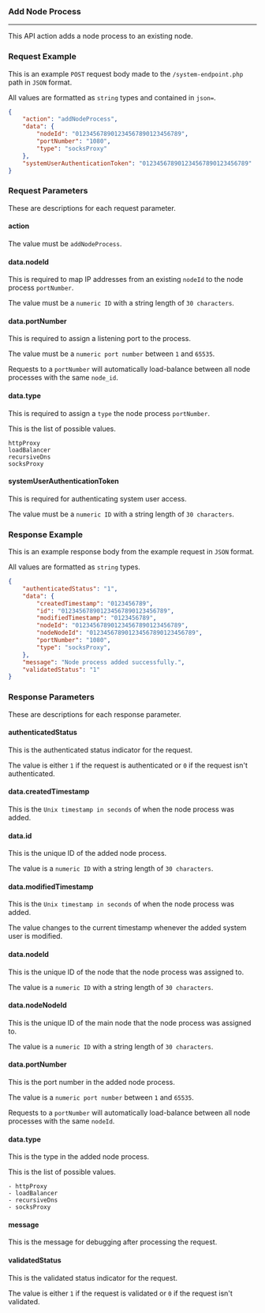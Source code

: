 <br>

### Add Node Process
---

This API action adds a node process to an existing node.

### Request Example

This is an example `POST` request body made to the `/system-endpoint.php` path in `JSON` format.

All values are formatted as `string` types and contained in `json=`.

```json
{
    "action": "addNodeProcess",
    "data": {
        "nodeId": "012345678901234567890123456789",
        "portNumber": "1080",
        "type": "socksProxy"
    },
    "systemUserAuthenticationToken": "012345678901234567890123456789"
}
```

### Request Parameters

These are descriptions for each request parameter.

#### action

The value must be `addNodeProcess`.

#### data.nodeId

This is required to map IP addresses from an existing `nodeId` to the node process `portNumber`.

The value must be a `numeric ID` with a string length of `30 characters`.

#### data.portNumber

This is required to assign a listening port to the process.

The value must be a `numeric port number` between `1` and `65535`.

Requests to a `portNumber` will automatically load-balance between all node processes with the same `node_id`.

#### data.type

This is required to assign a `type` the node process `portNumber`.

This is the list of possible values.

```
httpProxy
loadBalancer
recursiveDns
socksProxy
```

#### systemUserAuthenticationToken

This is required for authenticating system user access.

The value must be a `numeric ID` with a string length of `30 characters`.

### Response Example

This is an example response body from the example request in `JSON` format.

All values are formatted as `string` types.

```json
{
    "authenticatedStatus": "1",
    "data": {
        "createdTimestamp": "0123456789",
        "id": "012345678901234567890123456789",
        "modifiedTimestamp": "0123456789",
        "nodeId": "012345678901234567890123456789",
        "nodeNodeId": "012345678901234567890123456789",
        "portNumber": "1080",
        "type": "socksProxy",
    },
    "message": "Node process added successfully.",
    "validatedStatus": "1"
}
```

### Response Parameters

These are descriptions for each response parameter.

#### authenticatedStatus

This is the authenticated status indicator for the request.

The value is either `1` if the request is authenticated or `0` if the request isn't authenticated.

#### data.createdTimestamp

This is the `Unix timestamp in seconds` of when the node process was added.

#### data.id

This is the unique ID of the added node process.

The value is a `numeric ID` with a string length of `30 characters`.

#### data.modifiedTimestamp

This is the `Unix timestamp in seconds` of when the node process was added.

The value changes to the current timestamp whenever the added system user is modified.

#### data.nodeId

This is the unique ID of the node that the node process was assigned to.

The value is a `numeric ID` with a string length of `30 characters`.

#### data.nodeNodeId

This is the unique ID of the main node that the node process was assigned to.

The value is a `numeric ID` with a string length of `30 characters`.

#### data.portNumber

This is the port number in the added node process.

The value is a `numeric port number` between `1` and `65535`.

Requests to a `portNumber` will automatically load-balance between all node processes with the same `nodeId`.

#### data.type

This is the type in the added node process.

This is the list of possible values.

```
- httpProxy
- loadBalancer
- recursiveDns
- socksProxy
```

#### message

This is the message for debugging after processing the request.

#### validatedStatus

This is the validated status indicator for the request.

The value is either `1` if the request is validated or `0` if the request isn't validated.
